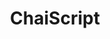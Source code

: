 ---
codehost: https://github.com/https://github.com/ChaiScript/ChaiScript
logohandle: chaiscript
sort: chaiscript
title: ChaiScript
website: http://chaiscript.com/
---